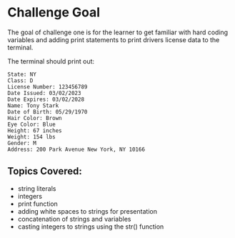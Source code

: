 # Challenge Goal
The goal of challenge one is for the learner to get familiar with hard coding variables and adding print statements to print drivers license data to the terminal.

The terminal should print out:

    State: NY
    Class: D
    License Number: 123456789
    Date Issued: 03/02/2023
    Date Expires: 03/02/2028
    Name: Tony Stark
    Date of Birth: 05/29/1970
    Hair Color: Brown
    Eye Color: Blue
    Height: 67 inches
    Weight: 154 lbs
    Gender: M
    Address: 200 Park Avenue New York, NY 10166

## Topics Covered:
- string literals
- integers
- print function
- adding white spaces to strings for presentation
- concatenation of strings and variables
- casting integers to strings using the str() function 